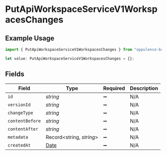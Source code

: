 # PutApiWorkspaceServiceV1WorkspacesChanges

## Example Usage

```typescript
import { PutApiWorkspaceServiceV1WorkspacesChanges } from "oppulence-backend-sdk/models/operations";

let value: PutApiWorkspaceServiceV1WorkspacesChanges = {};
```

## Fields

| Field                                                                                         | Type                                                                                          | Required                                                                                      | Description                                                                                   |
| --------------------------------------------------------------------------------------------- | --------------------------------------------------------------------------------------------- | --------------------------------------------------------------------------------------------- | --------------------------------------------------------------------------------------------- |
| `id`                                                                                          | *string*                                                                                      | :heavy_minus_sign:                                                                            | N/A                                                                                           |
| `versionId`                                                                                   | *string*                                                                                      | :heavy_minus_sign:                                                                            | N/A                                                                                           |
| `changeType`                                                                                  | *string*                                                                                      | :heavy_minus_sign:                                                                            | N/A                                                                                           |
| `contentBefore`                                                                               | *string*                                                                                      | :heavy_minus_sign:                                                                            | N/A                                                                                           |
| `contentAfter`                                                                                | *string*                                                                                      | :heavy_minus_sign:                                                                            | N/A                                                                                           |
| `metadata`                                                                                    | Record<string, *string*>                                                                      | :heavy_minus_sign:                                                                            | N/A                                                                                           |
| `createdAt`                                                                                   | [Date](https://developer.mozilla.org/en-US/docs/Web/JavaScript/Reference/Global_Objects/Date) | :heavy_minus_sign:                                                                            | N/A                                                                                           |